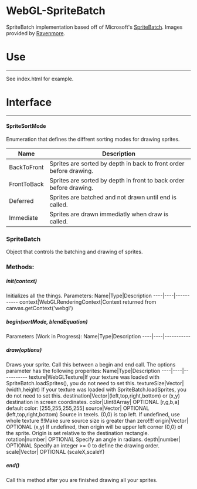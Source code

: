 # WebGL-SpriteBatch
SpriteBatch implementation based off of Microsoft's [SpriteBatch](https://github.com/Microsoft/DirectXTK/blob/master/Src/SpriteBatch.cpp).
Images provided by [Ravenmore](http://dycha.net/resources/).

# Use
---
See index.html for example.

# Interface
---

#### SpriteSortMode
Enumeration that defines the diffrent sorting modes for drawing sprites.
    
Name  |Description
------|-----------
BackToFront | Sprites are sorted by depth in back to front order before drawing.
FrontToBack | Sprites are sorted by depth in front to back order before drawing.
Deferred | Sprites are batched and not drawn until end is called.
Immediate | Sprites are drawn immediatly when draw is called.


### SpriteBatch 
Object that controls the batching and drawing of sprites.
### Methods:

##### init(context)
Initializes all the things.
Parameters:
Name|Type|Description
----|----|-----------
context|WebGLRenderingContext|Context returned from canvas.getContext('webgl')

##### begin(sortMode, blendEquation)
Parameters (Work in Progress):
Name|Type|Description
----|----|-----------


##### draw(options)
Draws your sprite. Call this between a begin and end call.
The options parameter has the following properites:
Name|Type|Description
----|----|-----------
texture|WebGLTexture|If your texture was loaded with SpriteBatch.loadSprites(), you do not need to set this.
textureSize|Vector|(width,height) If your texture was loaded with SpriteBatch.loadSprites, you do not need to set this.
destination|Vector|(left,top,right,bottom) or (x,y) destination in screen coordinates.
color|Uint8Array| OPTIONAL [r,g,b,a] default color: [255,255,255,255]
source|Vector| OPTIONAL (left,top,right,bottom) Source in texels. (0,0) is top left. If undefined, use whole texture !!!Make sure source size is greater than zero!!!!
origin|Vector| OPTIONAL (x,y) If undefined, then origin will be upper left corner (0,0) of the sprite. Origin is set relative to the destination rectangle.
rotation|number| OPTIONAL Specify an angle in radians.
depth|number| OPTIONAL Specify an integer >= 0 to define the drawing order.
scale|Vector| OPTIONAL (scaleX,scaleY)

##### end()
Call this method after you are finished drawing all your sprites.












